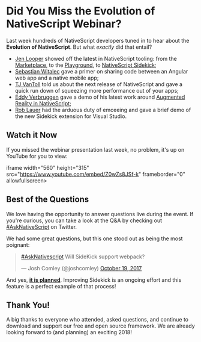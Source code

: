 # Did You Miss the Evolution of NativeScript Webinar?

Last week hundreds of NativeScript developers tuned in to hear about the **Evolution of NativeScript**. But what *exactly* did that entail?

- [Jen Looper](https://twitter.com/jenlooper) showed off the latest in NativeScript tooling: from the [Marketplace](https://market.nativescript.org/), to the [Playground](https://play.nativescript.org/), to [NativeScript Sidekick](https://www.nativescript.org/nativescript-sidekick);
- [Sebastian Witalec](https://twitter.com/sebawita) gave a primer on sharing code between an Angular web app and a native mobile app;
- [TJ VanToll](https://twitter.com/tjvantoll) told us about the next release of NativeScript and gave a quick run down of squeezing more performance out of your apps;
- [Eddy Verbruggen](https://twitter.com/eddyverbruggen) gave a demo of his latest work around [Augmented Reality in NativeScript](https://www.nativescript.org/blog/preview-of-augmented-reality-in-nativescript);
- [Rob Lauer](https://twitter.com/RobLauer) had the arduous duty of emceeing and gave a brief demo of the new Sidekick extension for Visual Studio.

## Watch it Now

If you missed the webinar presentation last week, no problem, it's up on YouTube for you to view:

iframe width="560" height="315" src="https://www.youtube.com/embed/Z0wZs8JSf-k" frameborder="0" allowfullscreen></iframe>

## Best of the Questions

We love having the opportunity to answer questions live during the event. If you're curious, you can take a look at the Q&A by checking out [#AskNativeScript](https://twitter.com/search?f=tweets&vertical=default&q=%23asknativescript&src=typd) on Twitter.

We had some great questions, but this one stood out as being the most poignant:

<blockquote class="twitter-tweet" data-lang="en"><p lang="en" dir="ltr"><a href="https://twitter.com/hashtag/AskNativescript?src=hash&amp;ref_src=twsrc%5Etfw">#AskNativescript</a> Will SideKick support webpack?</p>&mdash; Josh Comley (@joshcomley) <a href="https://twitter.com/joshcomley/status/921026044748025856?ref_src=twsrc%5Etfw">October 19, 2017</a></blockquote>
<script async src="//platform.twitter.com/widgets.js" charset="utf-8"></script>

And yes, **[it is planned](https://github.com/NativeScript/sidekick-feedback/issues/10)**. Improving Sidekick is an ongoing effort and this feature is a perfect example of that process!

## Thank You!

A big thanks to everyone who attended, asked questions, and continue to download and support our free and open source framework. We are already looking forward to (and planning) an exciting 2018!